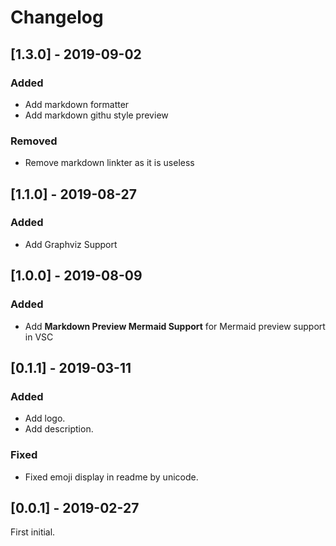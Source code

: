 <!-- Check [Keep a Changelog](http://keepachangelog.com/) for recommendations on how to structure this file. -->

# Changelog


## [1.3.0] - 2019-09-02

### Added

- Add markdown formatter
- Add markdown githu style preview

### Removed

- Remove markdown linkter as it is useless

## [1.1.0] - 2019-08-27

### Added

- Add Graphviz Support

## [1.0.0] - 2019-08-09

### Added

- Add **Markdown Preview Mermaid Support** for Mermaid preview support in VSC

## [0.1.1] - 2019-03-11

### Added

- Add logo.
- Add description.

### Fixed

- Fixed emoji display in readme by unicode.

## [0.0.1] - 2019-02-27

First initial.